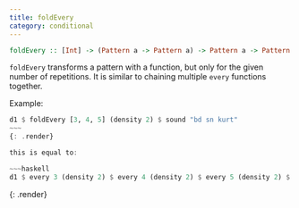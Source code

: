 ```yaml
---
title: foldEvery
category: conditional
---
```


~~~~ haskell
foldEvery :: [Int] -> (Pattern a -> Pattern a) -> Pattern a -> Pattern a
~~~~

`foldEvery` transforms a pattern with a function, but only for the given number of repetitions. 
It is similar to chaining multiple `every` functions together.

Example:

~~~~ haskell
d1 $ foldEvery [3, 4, 5] (density 2) $ sound "bd sn kurt"
~~~
{: .render}

this is equal to:

~~~haskell
d1 $ every 3 (density 2) $ every 4 (density 2) $ every 5 (density 2) $ sound "bd sn kurt"
~~~~
{: .render}
